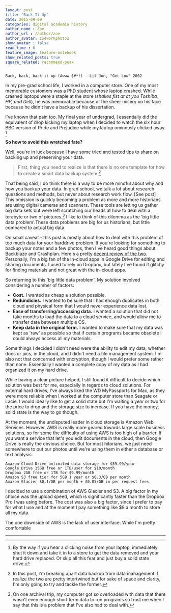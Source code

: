 ```yaml
---
layout: post
title: "Back It Up"
date: 2015-09-09
categories: digital academia history
author_name : Zoe 
author_url : /author/zoe
author_avatar: zoeworkphoto1
show_avatar : false
read_time : 6
feature_image: feature-notebook
show_related_posts: true
square_related: recommend-peak
---
```

    Back, back, back it up (Awww $#*!) - Lil Jon, "Get Low" 2002

In my pre-grad school life, I worked in a computer store. One of my most memorable customers was a PhD student whose laptop crashed. While crashed laptops were a staple at the store (*shakes fist at at you Toshiba, HP, and Dell*), he was memorable because of the sheer misery on his face because he didn't have a backup of his dissertation. 

I've known that pain too. My final year of undergrad, I essentially did the equivalent of drop kicking my laptop when I decided to watch the six hour BBC version of Pride and Prejudice while my laptop ominously clicked away. [^1] 

**So how to avoid this wretched fate?**

Well, you're in luck because I have some tried and tested tips to share on backing up and preserving your data.

>First, thing you need to realize is that there is no one template for how to create a smart data backup system.[^2] 

That being said, I do think there is a way to be more mindful about why and how you backup your data. In grad school, we talk a lot about research questions and methods, but never about research work flow. [See post] This omission is quickly becoming a problem as more and more historians are using digital cameras and scanners. These tools are letting us gather big data sets but were left scratching our heads at how to deal with a terabyte or two of pictures.[^3] I like to think of this dilemma as the 'big little data problem'.These data problems are big for us historians, but little compared to actual big data.

On small caveat - this post is mostly about how to deal with this problem of too much data for your harddrive problem. If you're looking for something to backup your notes and a few photos, then I've heard good things about Backblaze and Crashplan. Here's a pretty [decent review of the two](http://thesweetsetup.com/apps/best-cloud-backup-service/). Personally, I'm a big fan of the in-cloud apps in Google Drive for editing and sharing documents. I used to rely on Dropbox, but lately I've found it glitchy for finding materials and not great with the in-cloud apps. 

So returning to this 'big little data problem'. My solution involved considering a number of factors:

* **Cost.** I wanted as cheap a solution possible.
* **Redundicies.** I wanted to be sure that I had enough duplicates in both cloud and physical form that I would never experience data lost.
* **Ease of transferring/accessing data.** I wanted a solution that did not take months to load the data to a cloud service, and would allow me to transfer data between multiple OS.
* **Keep data in the original form.** I wanted to make sure that my data was kept as 'raw' as possible so that if certain programs became obsolete I could always access all my materials. 

Some things I decided I didn't need were the ability to edit my data, whether docs or pics, in the cloud, and I didn't need a file management system. I'm also not that concerned with encryption, though I would prefer some rather than none. Essentially I wanted a complete copy of my data as I had organized it on my hard drive. 

While having a clear picture helped, I still found it difficult to decide which solution was best for me, especially in regards to cloud solutions. For external hard drives, I've always liked the WD MyPassports for Mac, as they were more reliable when I worked at the computer store than Seagate or Lacie. I would ideally like to get a solid state but I'm waiting a year or two for the price to drop and the storage size to increase. If you have the money, solid state is the way to go though.

At the moment, the undisputed leader in cloud storage is Amazon Web Services. However, AWS is really more geared towards large scale business solutions, so for some the difficulty of using AWS is too high of a barrier. If you want a service that let's you edit documents in the cloud, then Google Drive is really the obvious choice. But for most hitorians, we just need somewhere to put our photos until we're using them in either a database or text analysis. 


    Amazon Cloud Drive unlimited data storage for $59.99/year
    Google Drive 15GB free or 1TB/user for $10/month
    Dropbox 2GB free or 1TB for $9.99/month
    Amazon S3 free tier for 5GB 1 year or $0.3/GB per month
    Amazon Glacier $0.1/GB per month + $0.05/GB in per request fees

I decided to use a combination of AWS Glacier and S3. A big factor in my choice was the upload speed, which is significantly faster than the Dropbox Pro I was using before. The cost was also a big factor, since I prefer to pay for what I use and at the moment I pay something like $8 a month to store all my data.

The one downside of AWS is the lack of user interface. While I'm pretty comfortable 






 
* * * * * 
[^1]: By the way if you hear a clicking noise from your laptop, immediately shut it down and take it in to a store to get the data removed and your hard drive replaced. Or skip all this fear and just buy a solid state drive.
[^2]: In this post, I'm breaking apart data backup from data management. I realize the two are pretty intertwined but for sake of space and clarity, I'm only going to try and tackle the former.
[^3]: On one archival trip, my computer got so overloaded with data that there wasn't even enough short term data to run programs so trust me when I say that this is a problem that I've also had to deal with.
